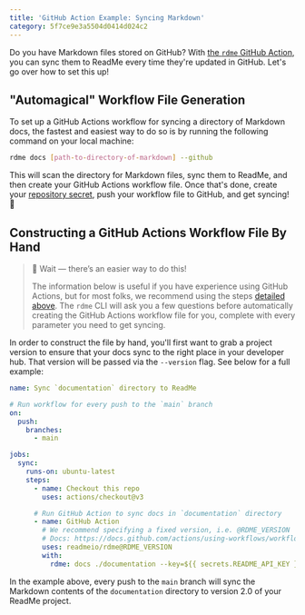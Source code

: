 ```yaml
---
title: 'GitHub Action Example: Syncing Markdown'
category: 5f7ce9e3a5504d0414d024c2
---
```


<!--

Hello curious raw Markdown reader! 👋
This Markdown page is syncing to ReadMe via the `rdme` GitHub Action 🦉
Check out the full example below,
and peep the resulting page in our docs: https://docs.readme.com/docs/github-actions-docs-example

We also do some fancy little find-and-replace action to swap out every instance
of `RDME_VERSION` below with the latest version of rdme.
Check out `.github/workflows/docs.yml` for more info on this!

-->

Do you have Markdown files stored on GitHub? With [the `rdme` GitHub Action](https://docs.readme.com/docs/rdme), you can sync them to ReadMe every time they're updated in GitHub. Let's go over how to set this up!

## "Automagical" Workflow File Generation

To set up a GitHub Actions workflow for syncing a directory of Markdown docs, the fastest and easiest way to do so is by running the following command on your local machine:

```sh
rdme docs [path-to-directory-of-markdown] --github
```

This will scan the directory for Markdown files, sync them to ReadMe, and then create your GitHub Actions workflow file. Once that's done, create your [repository secret](url), push your workflow file to GitHub, and get syncing! 🎊

## Constructing a GitHub Actions Workflow File By Hand

> 🚧 Wait — there’s an easier way to do this!
>
> The information below is useful if you have experience using GitHub Actions, but for most folks, we recommend using the steps [detailed above](#automagical-workflow-file-generation). The `rdme` CLI will ask you a few questions before automatically creating the GitHub Actions workflow file for you, complete with every parameter you need to get syncing.

In order to construct the file by hand, you'll first want to grab a project version to ensure that your docs sync to the right place in your developer hub. That version will be passed via the `--version` flag. See below for a full example:

```yml
name: Sync `documentation` directory to ReadMe

# Run workflow for every push to the `main` branch
on:
  push:
    branches:
      - main

jobs:
  sync:
    runs-on: ubuntu-latest
    steps:
      - name: Checkout this repo
        uses: actions/checkout@v3

      # Run GitHub Action to sync docs in `documentation` directory
      - name: GitHub Action
        # We recommend specifying a fixed version, i.e. @RDME_VERSION
        # Docs: https://docs.github.com/actions/using-workflows/workflow-syntax-for-github-actions#example-using-versioned-actions
        uses: readmeio/rdme@RDME_VERSION
        with:
          rdme: docs ./documentation --key=${{ secrets.README_API_KEY }} --version=2.0
```

In the example above, every push to the `main` branch will sync the Markdown contents of the `documentation` directory to version 2.0 of your ReadMe project.
